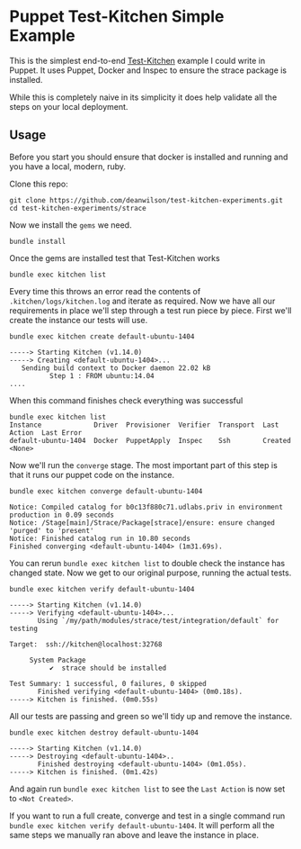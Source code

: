 # Puppet Test-Kitchen Simple Example

This is the simplest end-to-end [Test-Kitchen](http://kitchen.ci/)
example I could write in Puppet. It uses Puppet, Docker and Inspec to ensure
the strace package is installed.

While this is completely naive in its simplicity it does help validate
all the steps on your local deployment.

## Usage

Before you start you should ensure that docker is installed and running and you
have a local, modern, ruby.

Clone this repo:

    git clone https://github.com/deanwilson/test-kitchen-experiments.git
    cd test-kitchen-experiments/strace

Now we install the `gems` we need.

    bundle install

Once the gems are installed test that Test-Kitchen works

    bundle exec kitchen list

Every time this throws an error read the contents of `.kitchen/logs/kitchen.log`
and iterate as required. Now we have all our requirements in place we'll step
through a test run piece by piece. First we'll create the instance our tests
will use.

    bundle exec kitchen create default-ubuntu-1404

    -----> Starting Kitchen (v1.14.0)
    -----> Creating <default-ubuntu-1404>...
       Sending build context to Docker daemon 22.02 kB
              Step 1 : FROM ubuntu:14.04
    ....

When this command finishes check everything was successful

    bundle exec kitchen list
    Instance             Driver  Provisioner  Verifier  Transport  Last Action  Last Error
    default-ubuntu-1404  Docker  PuppetApply  Inspec    Ssh        Created <None>

Now we'll run the `converge` stage. The most important part of this step is that
it runs our puppet code on the instance.

    bundle exec kitchen converge default-ubuntu-1404

    Notice: Compiled catalog for b0c13f880c71.udlabs.priv in environment
    production in 0.09 seconds
    Notice: /Stage[main]/Strace/Package[strace]/ensure: ensure changed 'purged' to 'present'
    Notice: Finished catalog run in 10.80 seconds
    Finished converging <default-ubuntu-1404> (1m31.69s).

You can rerun `bundle exec kitchen list` to double check the instance has
changed state. Now we get to our original purpose, running the actual tests.


    bundle exec kitchen verify default-ubuntu-1404

    -----> Starting Kitchen (v1.14.0)
    -----> Verifying <default-ubuntu-1404>...
           Using `/my/path/modules/strace/test/integration/default` for testing

    Target:  ssh://kitchen@localhost:32768

         System Package
              ✔  strace should be installed

    Test Summary: 1 successful, 0 failures, 0 skipped
           Finished verifying <default-ubuntu-1404> (0m0.18s).
    -----> Kitchen is finished. (0m0.55s)

All our tests are passing and green so we'll tidy up and remove the instance.

    bundle exec kitchen destroy default-ubuntu-1404

    -----> Starting Kitchen (v1.14.0)
    -----> Destroying <default-ubuntu-1404>..
           Finished destroying <default-ubuntu-1404> (0m1.05s).
    -----> Kitchen is finished. (0m1.42s)

And again run `bundle exec kitchen list` to see the `Last Action` is now
set to `<Not Created>`.

If you want to run a full create, converge and test in a single command run
`bundle exec kitchen verify default-ubuntu-1404`. It will perform all the same
steps we manually ran above and leave the instance in place.
